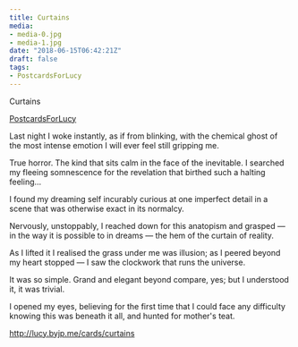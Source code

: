 ```yaml
---
title: Curtains
media:
- media-0.jpg
- media-1.jpg
date: "2018-06-15T06:42:21Z"
draft: false
tags:
- PostcardsForLucy
---
```

Curtains

[PostcardsForLucy](/tags/postcardsforlucy)



Last night I woke instantly, as if from blinking, with the chemical ghost of the most intense emotion I will ever feel still gripping me.



True horror. The kind that sits calm in the face of the inevitable. I searched my fleeing somnescence for the revelation that birthed such a halting feeling…



I found my dreaming self incurably curious at one imperfect detail in a scene that was otherwise exact in its normalcy.



Nervously, unstoppably, I reached down for this anatopism and grasped — in the way it is possible to in dreams — the hem of the curtain of reality.



As I lifted it I realised the grass under me was illusion; as I peered beyond my heart stopped — I saw the clockwork that runs the universe.



It was so simple. Grand and elegant beyond compare, yes; but I understood it, it was trivial.



I opened my eyes, believing for the first time that I could face any difficulty knowing this was beneath it all, and hunted for mother's teat.



http://lucy.byjp.me/cards/curtains
